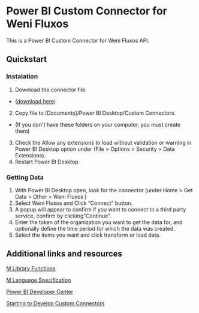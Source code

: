 # Power BI Custom Connector for Weni Fluxos

This is a Power BI Custom Connector for Weni Fluxos API.

## Quickstart
### Instalation

1. Download the connector file.
 - ([download here](https://github.com/Ilhasoft/custom-connector-powerbi/releases "download here"))
2. Copy file to [Documents]/Power BI Desktop/Custom Connectors. 
 - (If you don't have these folders on your computer, you must create them)
3. Check the Allow any extensions to load without validation or warning in Power BI Desktop option under (File > Options > Security > Data Extensions).
4. Restart Power BI Desktop

### Getting Data

1. With Power BI Desktop open, look for the connector (under Home > Get Data > Other > Weni Fluxos )
2. Select Weni Fluxos and Click “Connect” button.
3. A popup will appear to confirm if you want to connect to a third party service, confirm by clicking“Continue”.
4. Enter the token of the organization you want to get the data for, and optionally define the time period for which the data was created.
5. Select the items you want and click transform or load data.

## Additional links and resources
[M Library Functions](https://docs.microsoft.com/en-us/powerquery-m/power-query-m-function-reference)

[M Language Specification](https://docs.microsoft.com/en-us/powerquery-m/power-query-m-language-specification)

[Power BI Developer Center](https://powerbi.microsoft.com/developers/)

[Starting to Develop Custom Connectors](https://docs.microsoft.com/en-us/power-query/startingtodevelopcustomconnectors)

